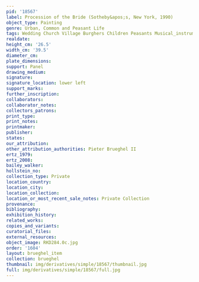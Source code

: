 ```yaml
---
pid: '18567'
label: Procession of the Bride (Sotheby&apos;s, New York, 1990)
object_type: Painting
genre: Urban, Common and Peasant Life
tags: Wedding Church Village Burghers Children Peasants Musical_instruments
realdate: 
height_cm: '26.5'
width_cm: '39.5'
diameter_cm: 
plate_dimensions: 
support: Panel
drawing_medium: 
signature: 
signature_location: lower left
support_marks: 
further_inscription: 
collaborators: 
collaborator_notes: 
collectors_patrons: 
print_type: 
print_notes: 
printmaker: 
publisher: 
states: 
our_attribution: 
other_attribution_authorities: Pieter Brueghel II
ertz_1979: 
ertz_2008: 
bailey_walker: 
hollstein_no: 
collection_type: Private
location_country: 
location_city: 
location_collection: 
location_or_most_recent_sale_notes: Private Collection
provenance: 
bibliography: 
exhibition_history: 
related_works: 
copies_and_variants: 
curatorial_files: 
external_resources: 
object_image: RKD284.0c.jpg
order: '1604'
layout: brueghel_item
collection: brueghel
thumbnail: img/derivatives/simple/18567/thumbnail.jpg
full: img/derivatives/simple/18567/full.jpg
---
```


